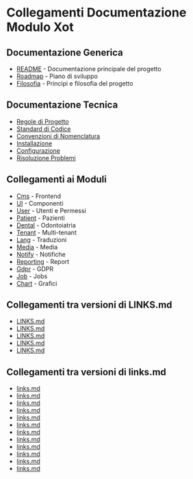 # Collegamenti Documentazione Modulo Xot

## Documentazione Generica
- [README](../project_docs/README.md) - Documentazione principale del progetto
- [Roadmap](../project_docs/roadmap.md) - Piano di sviluppo
- [Filosofia](../project_docs/filosofia.md) - Principi e filosofia del progetto

## Documentazione Tecnica
- [Regole di Progetto](./rules/PROMPT_RULES.md)
- [Standard di Codice](./standards/CODE-STANDARDS.md)
- [Convenzioni di Nomenclatura](./conventions/NAMING-CONVENTIONS.md)
- [Installazione](./installation.md)
- [Configurazione](./configuration.md)
- [Risoluzione Problemi](./troubleshooting.md)

## Collegamenti ai Moduli
- [Cms](../Cms/project_docs/README.md) - Frontend
- [UI](../UI/project_docs/README.md) - Componenti
- [User](../User/project_docs/README.md) - Utenti e Permessi
- [Patient](../Patient/project_docs/README.md) - Pazienti
- [Dental](../Dental/project_docs/README.md) - Odontoiatria
- [Tenant](../Tenant/project_docs/README.md) - Multi-tenant
- [Lang](../Lang/project_docs/README.md) - Traduzioni
- [Media](../Media/project_docs/README.md) - Media
- [Notify](../Notify/project_docs/README.md) - Notifiche
- [Reporting](../Reporting/project_docs/README.md) - Report
- [Gdpr](../Gdpr/project_docs/README.md) - GDPR
- [Job](../Job/project_docs/README.md) - Jobs
- [Chart](../Chart/project_docs/README.md) - Grafici 

## Collegamenti tra versioni di LINKS.md
* [LINKS.md](../../../Xot/project_docs/LINKS.md)
* [LINKS.md](../../../User/project_docs/LINKS.md)
* [LINKS.md](../../../UI/project_docs/LINKS.md)
* [LINKS.md](../../../Cms/project_docs/LINKS.md)
* [LINKS.md](../../../../Themes/One/project_docs/LINKS.md)


## Collegamenti tra versioni di links.md
* [links.md](../../Gdpr/project_docs/links.md)
* [links.md](../../Notify/project_docs/links.md)
* [links.md](ci/links.md)
* [links.md](open_sources/links.md)
* [links.md](../../User/project_docs/links.md)
* [links.md](../../User/project_docs/links.md)
* [links.md](../../UI/project_docs/links.md)
* [links.md](../../Lang/project_docs/links.md)
* [links.md](../../Job/project_docs/links.md)
* [links.md](../../Tenant/project_docs/it/links/links.md)
* [links.md](../../Cms/project_docs/links.md)
* [links.md](../../../Themes/One/project_docs/links.md)

